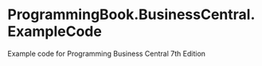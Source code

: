 # ProgrammingBook.BusinessCentral.ExampleCode
Example code for Programming Business Central 7th Edition
